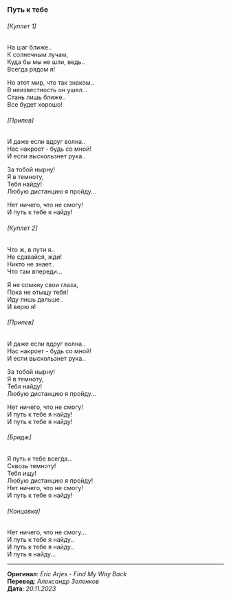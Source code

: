 ### Путь к тебе

###### [Куплет 1]

На шаг ближе.. \
К солнечным лучам, \
Куда бы мы не шли, ведь.. \
Всегда рядом я!

Но этот мир, что так знаком.. \
В неизвестность он ушел... \
Стань лишь ближе.. \
Все будет хорошо!

###### [Припев]

И даже если вдруг волна.. \
Нас накроет - будь со мной! \
И если выскользнет рука..

За тобой нырну! \
Я в темноту, \
Тебя найду! \
Любую дистанцию я пройду...

Нет ничего, что не смогу! \
И путь к тебе я найду!

###### [Куплет 2]

Что ж, в пути я.. \
Не сдавайся, жди! \
Никто не знает.. \
Что там впереди...

Я не сомкну свои глаза, \
Пока не отыщу тебя! \
Иду лишь дальше.. \
И верю я!

###### [Припев]

И даже если вдруг волна.. \
Нас накроет - будь со мной! \
И если выскользнет рука..

За тобой нырну! \
Я в темноту, \
Тебя найду! \
Любую дистанцию я пройду...

Нет ничего, что не смогу! \
И путь к тебе я найду! \
И путь к тебе я найду!

###### [Бридж]

Я путь к тебе всегда... \
Сквозь темноту! \
Тебя ищу! \
Любую дистанцию я пройду! \
Нет ничего, что не смогу! \
И путь к тебе я найду!

###### [Концовка]

Нет ничего, что не смогу... \
И путь к тебе я найду.. \
И путь к тебе я найду.. \
И путь я найду...

---

**Оригинал**: _Eric Arjes - Find My Way Back_ \
**Перевод**: _Александр Зеленков_ \
**Дата**: _20.11.2023_
